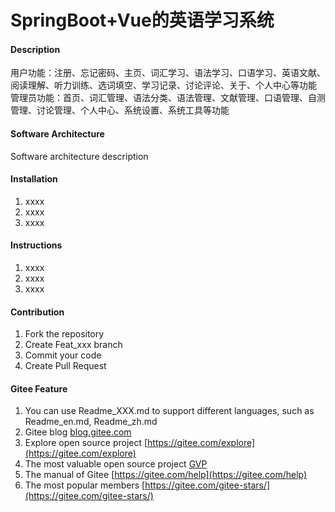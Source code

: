 # SpringBoot+Vue的英语学习系统

#### Description
用户功能：注册、忘记密码、主页、词汇学习、语法学习、口语学习、英语文献、阅读理解、听力训练、选词填空、学习记录、讨论评论、关于、个人中心等功能
管理员功能：首页、词汇管理、语法分类、语法管理、文献管理、口语管理、自测管理、讨论管理、个人中心、系统设置、系统工具等功能

#### Software Architecture
Software architecture description

#### Installation

1.  xxxx
2.  xxxx
3.  xxxx

#### Instructions

1.  xxxx
2.  xxxx
3.  xxxx

#### Contribution

1.  Fork the repository
2.  Create Feat_xxx branch
3.  Commit your code
4.  Create Pull Request


#### Gitee Feature

1.  You can use Readme\_XXX.md to support different languages, such as Readme\_en.md, Readme\_zh.md
2.  Gitee blog [blog.gitee.com](https://blog.gitee.com)
3.  Explore open source project [https://gitee.com/explore](https://gitee.com/explore)
4.  The most valuable open source project [GVP](https://gitee.com/gvp)
5.  The manual of Gitee [https://gitee.com/help](https://gitee.com/help)
6.  The most popular members  [https://gitee.com/gitee-stars/](https://gitee.com/gitee-stars/)
